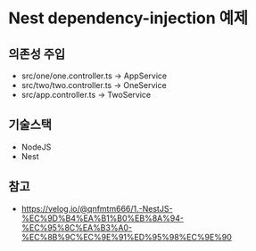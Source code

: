 # Nest dependency-injection 예제

## 의존성 주입
- src/one/one.controller.ts -> AppService
- src/two/two.controller.ts -> OneService
- src/app.controller.ts -> TwoService

## 기술스택
- NodeJS
- Nest

## 참고
- https://velog.io/@qnfmtm666/1.-NestJS-%EC%9D%B4%EA%B1%B0%EB%8A%94-%EC%95%8C%EA%B3%A0-%EC%8B%9C%EC%9E%91%ED%95%98%EC%9E%90
